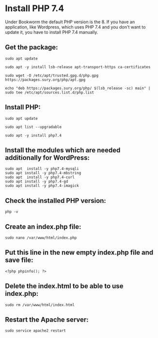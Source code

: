 # Install PHP 7.4

Under Bookworm the default PHP version is the 8. If you have an application, like Wordpress, which uses PHP 7.4 and you don't want to update it, you have to install PHP 7.4 manually.

## Get the package:

`sudo apt update`

`sudo apt -y install lsb-release apt-transport-https ca-certificates`

`sudo wget -O /etc/apt/trusted.gpg.d/php.gpg https://packages.sury.org/php/apt.gpg`

`echo "deb https://packages.sury.org/php/ $(lsb_release -sc) main" | sudo tee /etc/apt/sources.list.d/php.list`

## Install PHP:

`sudo apt update`

`sudo apt list --upgradable`

`sudo apt -y install php7.4`

## Install the modules which are needed additionally for WordPress:

```
sudo apt  install -y php7.4-mysqli
sudo apt install -y php7.4-mbstring
sudo apt  install -y php7.4-curl
sudo apt install -y php7.4-gd
sudo apt install -y php7.4-imagick
```
## Check the installed PHP version:

`php -v`

## Create an index.php file:

`sudo nano /var/www/html/index.php`

## Put this line in the new empty index.php file and save file:

`<?php phpinfo(); ?>`

## Delete the index.html to be able to use index.php:

`sudo rm /var/www/html/index.html`

## Restart the Apache server:

`sudo service apache2 restart`
